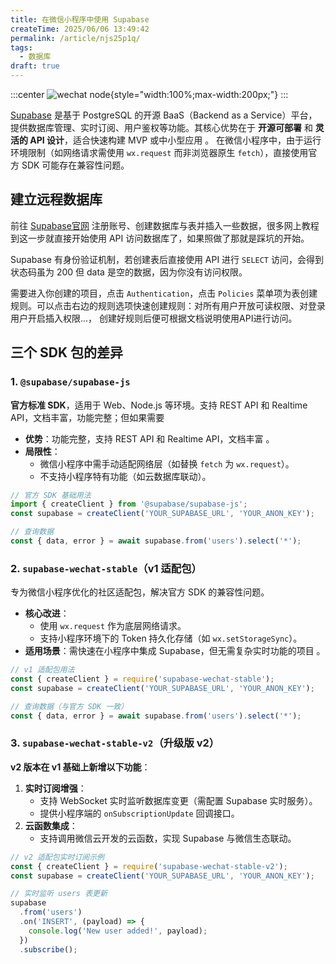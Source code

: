 ```yaml
---
title: 在微信小程序中使用 Supabase
createTime: 2025/06/06 13:49:42
permalink: /article/njs25p1q/
tags:
  - 数据库
draft: true
---
```


:::center
![wechat node](/assets/25060601_01.webp){style="width:100%;max-width:200px;"}
:::

[Supabase](https://supabase.com/) 是基于 PostgreSQL 的开源 BaaS（Backend as a Service）平台，提供数据库管理、实时订阅、用户鉴权等功能。其核心优势在于 **开源可部署** 和 **灵活的 API 设计**，适合快速构建 MVP 或中小型应用 。
在微信小程序中，由于运行环境限制（如网络请求需使用 `wx.request` 而非浏览器原生 `fetch`），直接使用官方 SDK 可能存在兼容性问题。

<!-- more -->

## 建立远程数据库

前往 [Supabase官网](https://supabase.com/) 注册账号、创建数据库与表并插入一些数据，很多网上教程到这一步就直接开始使用 API 访问数据库了，如果照做了那就是踩坑的开始。

Supabase 有身份验证机制，若创建表后直接使用 API 进行 `SELECT` 访问，会得到状态码虽为 200 但 data 是空的数据，因为你没有访问权限。

需要进入你创建的项目，点击 `Authentication`，点击 `Policies` 菜单项为表创建规则。可以点击右边的规则选项快速创建规则：对所有用户开放可读权限、对登录用户开启插入权限...，
创建好规则后便可根据文档说明使用API进行访问。

## 三个 SDK 包的差异

### 1. `@supabase/supabase-js`

**官方标准 SDK**，适用于 Web、Node.js 等环境。支持 REST API 和 Realtime API，文档丰富，功能完整；但如果需要


- **优势**：功能完整，支持 REST API 和 Realtime API，文档丰富 。
- **局限性**：
    - 微信小程序中需手动适配网络层（如替换 `fetch` 为 `wx.request`）。
    - 不支持小程序特有功能（如云数据库联动）。

```javascript
// 官方 SDK 基础用法  
import { createClient } from '@supabase/supabase-js';  
const supabase = createClient('YOUR_SUPABASE_URL', 'YOUR_ANON_KEY');  

// 查询数据  
const { data, error } = await supabase.from('users').select('*');  
```

### 2. `supabase-wechat-stable`（v1 适配包）
专为微信小程序优化的社区适配包，解决官方 SDK 的兼容性问题。
- **核心改进**：
    - 使用 `wx.request` 作为底层网络请求。
    - 支持小程序环境下的 Token 持久化存储（如 `wx.setStorageSync`）。
- **适用场景**：需快速在小程序中集成 Supabase，但无需复杂实时功能的项目 。

```javascript
// v1 适配包用法  
const { createClient } = require('supabase-wechat-stable');  
const supabase = createClient('YOUR_SUPABASE_URL', 'YOUR_ANON_KEY');  

// 查询数据（与官方 SDK 一致）  
const { data, error } = await supabase.from('users').select('*');  
```

### 3. `supabase-wechat-stable-v2`（升级版 v2）
**v2 版本在 v1 基础上新增以下功能**：
1. **实时订阅增强**：
    - 支持 WebSocket 实时监听数据库变更（需配置 Supabase 实时服务）。
    - 提供小程序端的 `onSubscriptionUpdate` 回调接口。
2. **云函数集成**：
    - 支持调用微信云开发的云函数，实现 Supabase 与微信生态联动。

```javascript
// v2 适配包实时订阅示例  
const { createClient } = require('supabase-wechat-stable-v2');  
const supabase = createClient('YOUR_SUPABASE_URL', 'YOUR_ANON_KEY');  

// 实时监听 users 表更新  
supabase  
  .from('users')  
  .on('INSERT', (payload) => {  
    console.log('New user added!', payload);  
  })  
  .subscribe();  
```